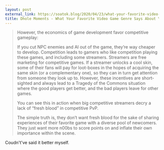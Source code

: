 ```yaml
---
layout: post
external_link: https://soatok.blog/2020/04/23/what-your-favorite-video-game-genre-says-about-your-moral-character/
title: Dhole Moments - What Your Favorite Video Game Genre Says About Your Moral Character
---
```


> However, the economics of game development favor competitive gameplay:
> 
> If you cut NPC enemies and AI out of the game, they’re way cheaper to develop.
> Competition leads to gamers who like competition playing these games, and including some streamers.
> Streamers are free marketing for competitive games.
> If a streamer unlocks a cool skin, some of their fans will pay for loot-boxes in the hopes of acquiring the same skin (or a complementary one), so they can in turn get attention from someone they look up to.
> However, these incentives are short-sighted and always lead to a Tragedy of the Commons situation where the good players get better, and the bad players leave for other games.
> 
> You can see this in action when big competitive streamers decry a lack of “fresh blood” in competitive PvP.
> 
> The simple truth is, they don’t want fresh blood for the sake of sharing experiences of their favorite game with a diverse pool of newcomers. They just want more n00bs to score points on and inflate their own importance within the scene.

Coudn't've said it better myself.
